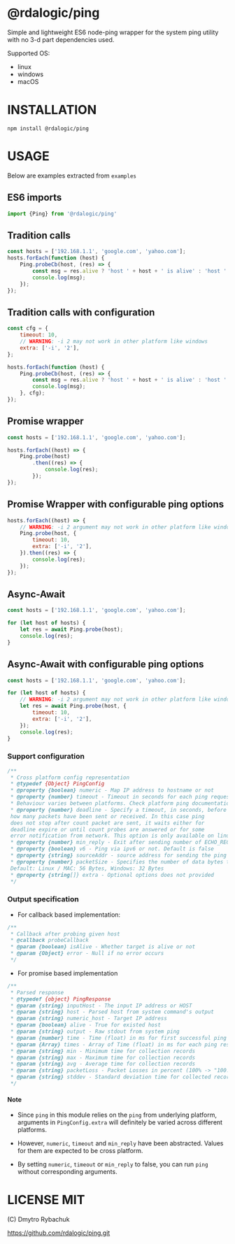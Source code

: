 # @rdalogic/ping

Simple and lightweight ES6 node-ping wrapper for the system ping utility with no 3-d part dependencies used.

Supported OS:

- linux
- windows
- macOS

# INSTALLATION

```
npm install @rdalogic/ping
```

# USAGE

Below are examples extracted from `examples`

## ES6 imports

```js
import {Ping} from '@rdalogic/ping'
```

## Tradition calls

```js
const hosts = ['192.168.1.1', 'google.com', 'yahoo.com'];
hosts.forEach(function (host) {
    Ping.probeCb(host, (res) => {
        const msg = res.alive ? 'host ' + host + ' is alive' : 'host ' + host + ' is dead';
        console.log(msg);
    });
});
```

## Tradition calls with configuration

```js
const cfg = {
    timeout: 10,
    // WARNING: -i 2 may not work in other platform like windows
    extra: ['-i', '2'],
};

hosts.forEach(function (host) {
    Ping.probeCb(host, (res) => {
        const msg = res.alive ? 'host ' + host + ' is alive' : 'host ' + host + ' is dead';
        console.log(msg);
    }, cfg);
});
```

## Promise wrapper

```js
const hosts = ['192.168.1.1', 'google.com', 'yahoo.com'];

hosts.forEach((host) => {
    Ping.probe(host)
        .then((res) => {
            console.log(res);
        });
});
```

## Promise Wrapper with configurable ping options

```js
hosts.forEach((host) => {
    // WARNING: -i 2 argument may not work in other platform like windows
    Ping.probe(host, {
        timeout: 10,
        extra: ['-i', '2'],
    }).then((res) => {
        console.log(res);
    });
});
```

## Async-Await

```js
const hosts = ['192.168.1.1', 'google.com', 'yahoo.com'];

for (let host of hosts) {
    let res = await Ping.probe(host);
    console.log(res);
}
```

## Async-Await with configurable ping options

```js
const hosts = ['192.168.1.1', 'google.com', 'yahoo.com'];

for (let host of hosts) {
    // WARNING: -i 2 argument may not work in other platform like windows
    let res = await Ping.probe(host, {
        timeout: 10,
        extra: ['-i', '2'],
    });
    console.log(res);
}
```

### Support configuration

```js
/**
 * Cross platform config representation
 * @typedef {Object} PingConfig
 * @property {boolean} numeric - Map IP address to hostname or not
 * @property {number} timeout - Timeout in seconds for each ping request.
 * Behaviour varies between platforms. Check platform ping documentation for more information.
 * @property {number} deadline - Specify a timeout, in seconds, before ping exits regardless of
 how many packets have been sent or received. In this case ping
 does not stop after count packet are sent, it waits either for
 deadline expire or until count probes are answered or for some
 error notification from network. This option is only available on linux and mac.
 * @property {number} min_reply - Exit after sending number of ECHO_REQUEST
 * @property {boolean} v6 - Ping via ipv6 or not. Default is false
 * @property {string} sourceAddr - source address for sending the ping
 * @property {number} packetSize - Specifies the number of data bytes to be sent
 Default: Linux / MAC: 56 Bytes, Windows: 32 Bytes
 * @property {string[]} extra - Optional options does not provided
 */
```

### Output specification

* For callback based implementation:

```js
/**
 * Callback after probing given host
 * @callback probeCallback
 * @param {boolean} isAlive - Whether target is alive or not
 * @param {Object} error - Null if no error occurs
 */
```

* For promise based implementation

```js
/**
 * Parsed response
 * @typedef {object} PingResponse
 * @param {string} inputHost - The input IP address or HOST
 * @param {string} host - Parsed host from system command's output
 * @param {string} numeric_host - Target IP address
 * @param {boolean} alive - True for existed host
 * @param {string} output - Raw stdout from system ping
 * @param {number} time - Time (float) in ms for first successful ping response
 * @param {Array} times - Array of Time (float) in ms for each ping response
 * @param {string} min - Minimum time for collection records
 * @param {string} max - Maximum time for collection records
 * @param {string} avg - Average time for collection records
 * @param {string} packetLoss - Packet Losses in percent (100% -> "100.000")
 * @param {string} stddev - Standard deviation time for collected records
 */
```

#### Note

* Since `ping` in this module relies on the `ping` from underlying platform, arguments in `PingConfig.extra` will
  definitely be varied across different platforms.

* However, `numeric`, `timeout` and `min_reply` have been abstracted. Values for them are expected to be cross platform.

* By setting `numeric`, `timeout` or `min_reply` to false, you can run `ping`
  without corresponding arguments.

# LICENSE MIT

(C) Dmytro Rybachuk

https://github.com/rdalogic/ping.git